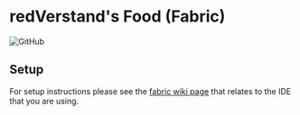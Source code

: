 # redVerstand's Food (Fabric)
![GitHub](https://img.shields.io/github/license/redVerstand/foodmod?style=for-the-badge)

## Setup
For setup instructions please see the [fabric wiki page](https://fabricmc.net/wiki/tutorial:setup) that relates to the IDE that you are using.
